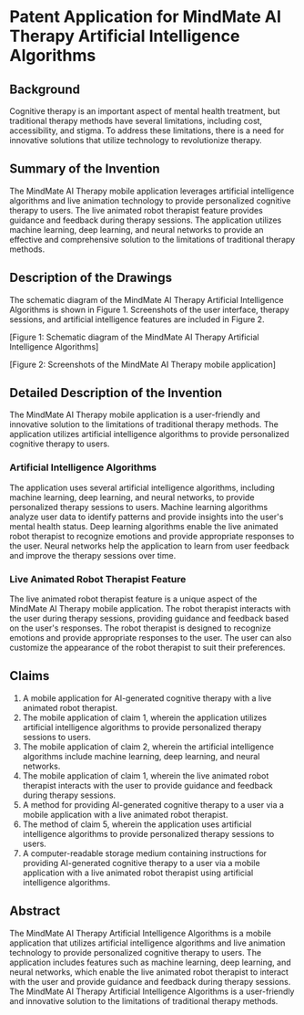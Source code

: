 # Patent Application for MindMate AI Therapy Artificial Intelligence Algorithms

## Background

Cognitive therapy is an important aspect of mental health treatment, but traditional therapy methods have several limitations, including cost, accessibility, and stigma. To address these limitations, there is a need for innovative solutions that utilize technology to revolutionize therapy.

## Summary of the Invention

The MindMate AI Therapy mobile application leverages artificial intelligence algorithms and live animation technology to provide personalized cognitive therapy to users. The live animated robot therapist feature provides guidance and feedback during therapy sessions. The application utilizes machine learning, deep learning, and neural networks to provide an effective and comprehensive solution to the limitations of traditional therapy methods.

## Description of the Drawings

The schematic diagram of the MindMate AI Therapy Artificial Intelligence Algorithms is shown in Figure 1. Screenshots of the user interface, therapy sessions, and artificial intelligence features are included in Figure 2.

[Figure 1: Schematic diagram of the MindMate AI Therapy Artificial Intelligence Algorithms]

[Figure 2: Screenshots of the MindMate AI Therapy mobile application]

## Detailed Description of the Invention

The MindMate AI Therapy mobile application is a user-friendly and innovative solution to the limitations of traditional therapy methods. The application utilizes artificial intelligence algorithms to provide personalized cognitive therapy to users.

### Artificial Intelligence Algorithms

The application uses several artificial intelligence algorithms, including machine learning, deep learning, and neural networks, to provide personalized therapy sessions to users. Machine learning algorithms analyze user data to identify patterns and provide insights into the user's mental health status. Deep learning algorithms enable the live animated robot therapist to recognize emotions and provide appropriate responses to the user. Neural networks help the application to learn from user feedback and improve the therapy sessions over time.

### Live Animated Robot Therapist Feature

The live animated robot therapist feature is a unique aspect of the MindMate AI Therapy mobile application. The robot therapist interacts with the user during therapy sessions, providing guidance and feedback based on the user's responses. The robot therapist is designed to recognize emotions and provide appropriate responses to the user. The user can also customize the appearance of the robot therapist to suit their preferences.

## Claims

1. A mobile application for AI-generated cognitive therapy with a live animated robot therapist.
2. The mobile application of claim 1, wherein the application utilizes artificial intelligence algorithms to provide personalized therapy sessions to users.
3. The mobile application of claim 2, wherein the artificial intelligence algorithms include machine learning, deep learning, and neural networks.
4. The mobile application of claim 1, wherein the live animated robot therapist interacts with the user to provide guidance and feedback during therapy sessions.
5. A method for providing AI-generated cognitive therapy to a user via a mobile application with a live animated robot therapist.
6. The method of claim 5, wherein the application uses artificial intelligence algorithms to provide personalized therapy sessions to users.
7. A computer-readable storage medium containing instructions for providing AI-generated cognitive therapy to a user via a mobile application with a live animated robot therapist using artificial intelligence algorithms.

## Abstract

The MindMate AI Therapy Artificial Intelligence Algorithms is a mobile application that utilizes artificial intelligence algorithms and live animation technology to provide personalized cognitive therapy to users. The application includes features such as machine learning, deep learning, and neural networks, which enable the live animated robot therapist to interact with the user and provide guidance and feedback during therapy sessions. The MindMate AI Therapy Artificial Intelligence Algorithms is a user-friendly and innovative solution to the limitations of traditional therapy methods.
